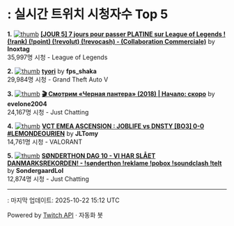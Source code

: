# : 실시간 트위치 시청자수 Top 5

**1.** [![thumb](https://static-cdn.jtvnw.net/previews-ttv/live_user_inoxtag-320x180.jpg)](https://twitch.tv/Inoxtag)
**[[JOUR 5] 7 jours pour passer PLATINE sur League of Legends ! (!rank) (!point) (!revolut) (!revocash) - (Collaboration Commerciale)](https://twitch.tv/Inoxtag)** by **Inoxtag**<br>35,997명 시청  - League of Legends

**2.** [![thumb](https://static-cdn.jtvnw.net/previews-ttv/live_user_fps_shaka-320x180.jpg)](https://twitch.tv/fps_shaka)
**[tyori](https://twitch.tv/fps_shaka)** by **fps_shaka**<br>29,984명 시청  - Grand Theft Auto V

**3.** [![thumb](https://static-cdn.jtvnw.net/previews-ttv/live_user_evelone2004-320x180.jpg)](https://twitch.tv/evelone2004)
**[🎬 Смотрим «Черная пантера» (2018) | Начало: скоро](https://twitch.tv/evelone2004)** by **evelone2004**<br>24,167명 시청  - Just Chatting

**4.** [![thumb](https://static-cdn.jtvnw.net/previews-ttv/live_user_jltomy-320x180.jpg)](https://twitch.tv/JLTomy)
**[VCT EMEA ASCENSION : JOBLIFE vs DNSTY [BO3] 0-0 #LEMONDEOURIEN](https://twitch.tv/JLTomy)** by **JLTomy**<br>14,761명 시청  - VALORANT

**5.** [![thumb](https://static-cdn.jtvnw.net/previews-ttv/live_user_sondergaardlol-320x180.jpg)](https://twitch.tv/SondergaardLol)
**[SØNDERTHON DAG 10 - VI HAR SLÅET DANMARKSREKORDEN! - !sønderthon !reklame !pobox !soundclash !telt](https://twitch.tv/SondergaardLol)** by **SondergaardLol**<br>12,874명 시청  - Just Chatting


---
: 마지막 업데이트: 2025-10-22 15:12 UTC

Powered by [Twitch API](https://dev.twitch.tv/docs/api/reference) · 자동화 봇